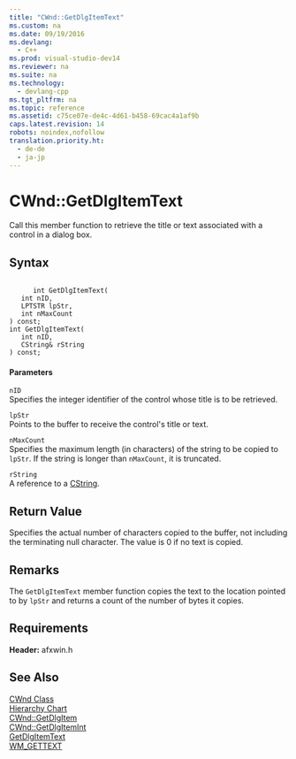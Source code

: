 ```yaml
---
title: "CWnd::GetDlgItemText"
ms.custom: na
ms.date: 09/19/2016
ms.devlang: 
  - C++
ms.prod: visual-studio-dev14
ms.reviewer: na
ms.suite: na
ms.technology: 
  - devlang-cpp
ms.tgt_pltfrm: na
ms.topic: reference
ms.assetid: c75ce07e-de4c-4d61-b458-69cac4a1af9b
caps.latest.revision: 14
robots: noindex,nofollow
translation.priority.ht: 
  - de-de
  - ja-jp
---
```

# CWnd::GetDlgItemText
Call this member function to retrieve the title or text associated with a control in a dialog box.  
  
## Syntax  
  
```  
  
      int GetDlgItemText(  
   int nID,  
   LPTSTR lpStr,  
   int nMaxCount   
) const;  
int GetDlgItemText(  
   int nID,  
   CString& rString   
) const;  
```  
  
#### Parameters  
 `nID`  
 Specifies the integer identifier of the control whose title is to be retrieved.  
  
 `lpStr`  
 Points to the buffer to receive the control's title or text.  
  
 `nMaxCount`  
 Specifies the maximum length (in characters) of the string to be copied to `lpStr`. If the string is longer than `nMaxCount`, it is truncated.  
  
 `rString`  
 A reference to a [CString](../vs140/CStringT-Class.md).  
  
## Return Value  
 Specifies the actual number of characters copied to the buffer, not including the terminating null character. The value is 0 if no text is copied.  
  
## Remarks  
 The `GetDlgItemText` member function copies the text to the location pointed to by `lpStr` and returns a count of the number of bytes it copies.  
  
## Requirements  
 **Header:** afxwin.h  
  
## See Also  
 [CWnd Class](../vs140/CWnd-Class.md)   
 [Hierarchy Chart](../vs140/Hierarchy-Chart.md)   
 [CWnd::GetDlgItem](../vs140/CWnd--GetDlgItem.md)   
 [CWnd::GetDlgItemInt](../vs140/CWnd--GetDlgItemInt.md)   
 [GetDlgItemText](http://msdn.microsoft.com/library/windows/desktop/ms645489)   
 [WM_GETTEXT](http://msdn.microsoft.com/library/windows/desktop/ms632627)